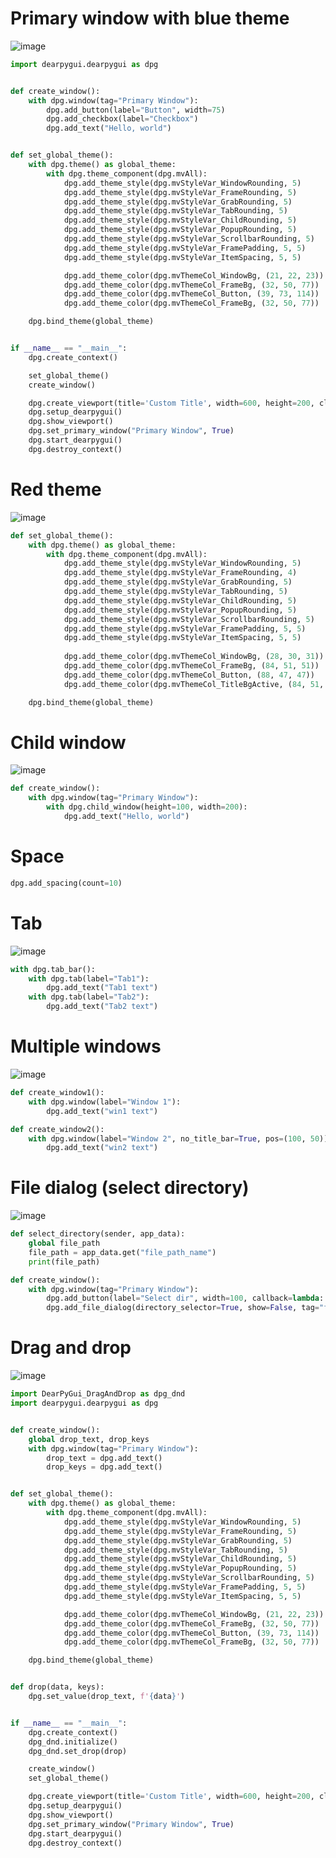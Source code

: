 # Primary window with blue theme
![image](https://github.com/Bt08s/DearPyGui-Examples/assets/68190921/d43da6a8-bb86-426e-b3d0-78b03a3cd23e)
```python
import dearpygui.dearpygui as dpg


def create_window():
    with dpg.window(tag="Primary Window"):
        dpg.add_button(label="Button", width=75)
        dpg.add_checkbox(label="Checkbox")
        dpg.add_text("Hello, world")


def set_global_theme():
    with dpg.theme() as global_theme:
        with dpg.theme_component(dpg.mvAll):
            dpg.add_theme_style(dpg.mvStyleVar_WindowRounding, 5)
            dpg.add_theme_style(dpg.mvStyleVar_FrameRounding, 5)
            dpg.add_theme_style(dpg.mvStyleVar_GrabRounding, 5)
            dpg.add_theme_style(dpg.mvStyleVar_TabRounding, 5)
            dpg.add_theme_style(dpg.mvStyleVar_ChildRounding, 5)
            dpg.add_theme_style(dpg.mvStyleVar_PopupRounding, 5)
            dpg.add_theme_style(dpg.mvStyleVar_ScrollbarRounding, 5)
            dpg.add_theme_style(dpg.mvStyleVar_FramePadding, 5, 5)
            dpg.add_theme_style(dpg.mvStyleVar_ItemSpacing, 5, 5)

            dpg.add_theme_color(dpg.mvThemeCol_WindowBg, (21, 22, 23))
            dpg.add_theme_color(dpg.mvThemeCol_FrameBg, (32, 50, 77))
            dpg.add_theme_color(dpg.mvThemeCol_Button, (39, 73, 114))
            dpg.add_theme_color(dpg.mvThemeCol_FrameBg, (32, 50, 77))

    dpg.bind_theme(global_theme)


if __name__ == "__main__":
    dpg.create_context()

    set_global_theme()
    create_window()

    dpg.create_viewport(title='Custom Title', width=600, height=200, clear_color=(115, 140, 152))
    dpg.setup_dearpygui()
    dpg.show_viewport()
    dpg.set_primary_window("Primary Window", True)
    dpg.start_dearpygui()
    dpg.destroy_context()
```

# Red theme
![image](https://github.com/Bt08s/DearPyGui-Examples/assets/68190921/bd142782-7c77-415c-8fb8-1cd4a9329a35)
```python
def set_global_theme():
    with dpg.theme() as global_theme:
        with dpg.theme_component(dpg.mvAll):
            dpg.add_theme_style(dpg.mvStyleVar_WindowRounding, 5)
            dpg.add_theme_style(dpg.mvStyleVar_FrameRounding, 4)
            dpg.add_theme_style(dpg.mvStyleVar_GrabRounding, 5)
            dpg.add_theme_style(dpg.mvStyleVar_TabRounding, 5)
            dpg.add_theme_style(dpg.mvStyleVar_ChildRounding, 5)
            dpg.add_theme_style(dpg.mvStyleVar_PopupRounding, 5)
            dpg.add_theme_style(dpg.mvStyleVar_ScrollbarRounding, 5)
            dpg.add_theme_style(dpg.mvStyleVar_FramePadding, 5, 5)
            dpg.add_theme_style(dpg.mvStyleVar_ItemSpacing, 5, 5)
    
            dpg.add_theme_color(dpg.mvThemeCol_WindowBg, (28, 30, 31))
            dpg.add_theme_color(dpg.mvThemeCol_FrameBg, (84, 51, 51))
            dpg.add_theme_color(dpg.mvThemeCol_Button, (88, 47, 47))
            dpg.add_theme_color(dpg.mvThemeCol_TitleBgActive, (84, 51, 51))

    dpg.bind_theme(global_theme)
```

# Child window
![image](https://github.com/Bt08s/DearPyGui-Examples/assets/68190921/70d631d3-7745-40b8-92c2-028ba1fd2760)
```python
def create_window():
    with dpg.window(tag="Primary Window"):
        with dpg.child_window(height=100, width=200):
            dpg.add_text("Hello, world")
```

# Space
```python
dpg.add_spacing(count=10)
```

# Tab
![image](https://github.com/Bt08s/DearPyGui-Examples/assets/68190921/fb154e78-6144-4f27-a067-924f8939bd53)
```python
with dpg.tab_bar():
    with dpg.tab(label="Tab1"):
        dpg.add_text("Tab1 text")
    with dpg.tab(label="Tab2"):
        dpg.add_text("Tab2 text")
```

# Multiple windows
![image](https://github.com/Bt08s/DearPyGui-Examples/assets/68190921/e626fefc-2260-4053-9a25-f95024912c02)
```python
def create_window1():
    with dpg.window(label="Window 1"):
        dpg.add_text("win1 text")

def create_window2():
    with dpg.window(label="Window 2", no_title_bar=True, pos=(100, 50)):
        dpg.add_text("win2 text")
```

# File dialog (select directory)
![image](https://github.com/Bt08s/DearPyGui-Examples/assets/68190921/5733b804-0774-4ab4-a6ca-99ccb57a0caa)
```python
def select_directory(sender, app_data):
    global file_path
    file_path = app_data.get("file_path_name")
    print(file_path)

def create_window():
    with dpg.window(tag="Primary Window"):
        dpg.add_button(label="Select dir", width=100, callback=lambda: dpg.show_item("file_dialog"))
        dpg.add_file_dialog(directory_selector=True, show=False, tag="file_dialog", height=250, width=400, callback=select_directory)
```

# Drag and drop
![image](https://github.com/Bt08s/DearPyGui-Examples/assets/68190921/b5bb8bb4-13d3-49c0-bd12-2472012f92a1)
```python
import DearPyGui_DragAndDrop as dpg_dnd
import dearpygui.dearpygui as dpg


def create_window():
    global drop_text, drop_keys
    with dpg.window(tag="Primary Window"):
        drop_text = dpg.add_text()
        drop_keys = dpg.add_text()


def set_global_theme():
    with dpg.theme() as global_theme:
        with dpg.theme_component(dpg.mvAll):
            dpg.add_theme_style(dpg.mvStyleVar_WindowRounding, 5)
            dpg.add_theme_style(dpg.mvStyleVar_FrameRounding, 5)
            dpg.add_theme_style(dpg.mvStyleVar_GrabRounding, 5)
            dpg.add_theme_style(dpg.mvStyleVar_TabRounding, 5)
            dpg.add_theme_style(dpg.mvStyleVar_ChildRounding, 5)
            dpg.add_theme_style(dpg.mvStyleVar_PopupRounding, 5)
            dpg.add_theme_style(dpg.mvStyleVar_ScrollbarRounding, 5)
            dpg.add_theme_style(dpg.mvStyleVar_FramePadding, 5, 5)
            dpg.add_theme_style(dpg.mvStyleVar_ItemSpacing, 5, 5)

            dpg.add_theme_color(dpg.mvThemeCol_WindowBg, (21, 22, 23))
            dpg.add_theme_color(dpg.mvThemeCol_FrameBg, (32, 50, 77))
            dpg.add_theme_color(dpg.mvThemeCol_Button, (39, 73, 114))
            dpg.add_theme_color(dpg.mvThemeCol_FrameBg, (32, 50, 77))

    dpg.bind_theme(global_theme)


def drop(data, keys):
    dpg.set_value(drop_text, f'{data}')


if __name__ == "__main__":
    dpg.create_context()
    dpg_dnd.initialize()
    dpg_dnd.set_drop(drop)

    create_window()
    set_global_theme()

    dpg.create_viewport(title='Custom Title', width=600, height=200, clear_color=(115, 140, 152))
    dpg.setup_dearpygui()
    dpg.show_viewport()
    dpg.set_primary_window("Primary Window", True)
    dpg.start_dearpygui()
    dpg.destroy_context()
```
